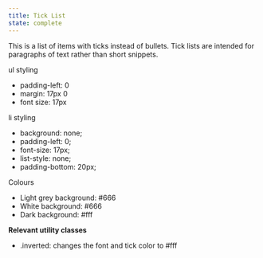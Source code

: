 ```yaml
---
title: Tick List
state: complete
---
```


This is a list of items with ticks instead of bullets. Tick lists are intended for paragraphs of text rather than short snippets. 

ul styling
- padding-left: 0
- margin: 17px 0
- font size: 17px

li styling
- background: none;
- padding-left: 0;
- font-size: 17px;
- list-style: none;
- padding-bottom: 20px;

Colours
- Light grey background: #666
- White background: #666
- Dark background: #fff

**Relevant utility classes**
- .inverted: changes the font and tick color to #fff